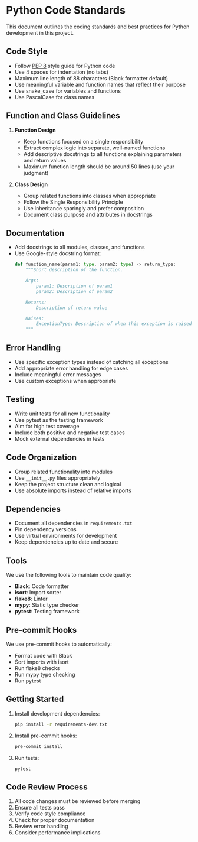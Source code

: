 # Python Code Standards

This document outlines the coding standards and best practices for Python development in this project.

## Code Style

- Follow [PEP 8](https://peps.python.org/pep-0008/) style guide for Python code
- Use 4 spaces for indentation (no tabs)
- Maximum line length of 88 characters (Black formatter default)
- Use meaningful variable and function names that reflect their purpose
- Use snake_case for variables and functions
- Use PascalCase for class names

## Function and Class Guidelines

1. **Function Design**
   - Keep functions focused on a single responsibility
   - Extract complex logic into separate, well-named functions
   - Add descriptive docstrings to all functions explaining parameters and return values
   - Maximum function length should be around 50 lines (use your judgment)

2. **Class Design**
   - Group related functions into classes when appropriate
   - Follow the Single Responsibility Principle
   - Use inheritance sparingly and prefer composition
   - Document class purpose and attributes in docstrings

## Documentation

- Add docstrings to all modules, classes, and functions
- Use Google-style docstring format:
  ```python
  def function_name(param1: type, param2: type) -> return_type:
      """Short description of the function.

      Args:
          param1: Description of param1
          param2: Description of param2

      Returns:
          Description of return value

      Raises:
          ExceptionType: Description of when this exception is raised
      """
  ```

## Error Handling

- Use specific exception types instead of catching all exceptions
- Add appropriate error handling for edge cases
- Include meaningful error messages
- Use custom exceptions when appropriate

## Testing

- Write unit tests for all new functionality
- Use pytest as the testing framework
- Aim for high test coverage
- Include both positive and negative test cases
- Mock external dependencies in tests

## Code Organization

- Group related functionality into modules
- Use `__init__.py` files appropriately
- Keep the project structure clean and logical
- Use absolute imports instead of relative imports

## Dependencies

- Document all dependencies in `requirements.txt`
- Pin dependency versions
- Use virtual environments for development
- Keep dependencies up to date and secure

## Tools

We use the following tools to maintain code quality:

- **Black**: Code formatter
- **isort**: Import sorter
- **flake8**: Linter
- **mypy**: Static type checker
- **pytest**: Testing framework

## Pre-commit Hooks

We use pre-commit hooks to automatically:
- Format code with Black
- Sort imports with isort
- Run flake8 checks
- Run mypy type checking
- Run pytest

## Getting Started

1. Install development dependencies:
   ```bash
   pip install -r requirements-dev.txt
   ```

2. Install pre-commit hooks:
   ```bash
   pre-commit install
   ```

3. Run tests:
   ```bash
   pytest
   ```

## Code Review Process

1. All code changes must be reviewed before merging
2. Ensure all tests pass
3. Verify code style compliance
4. Check for proper documentation
5. Review error handling
6. Consider performance implications 